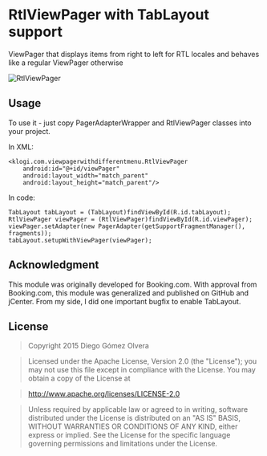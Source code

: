 # RtlViewPager with TabLayout support
ViewPager that displays items from right to left for RTL locales and behaves like a regular ViewPager otherwise

![RtlViewPager](http://i.stack.imgur.com/TZZLX.gif)

Usage
-------------
To use it - just copy PagerAdapterWrapper and RtlViewPager classes into your project.

In XML:

    <klogi.com.viewpagerwithdifferentmenu.RtlViewPager
        android:id="@+id/viewPager"
        android:layout_width="match_parent"
        android:layout_height="match_parent"/>
  
In code:

    TabLayout tabLayout = (TabLayout)findViewById(R.id.tabLayout);
    RtlViewPager viewPager = (RtlViewPager)findViewById(R.id.viewPager);
    viewPager.setAdapter(new PagerAdapter(getSupportFragmentManager(), fragments));
    tabLayout.setupWithViewPager(viewPager);      
  


Acknowledgment
-------------
This module was originally developed for Booking.com. With approval from Booking.com, this module was generalized and published on GitHub and jCenter. From my side, I did one important bugfix to enable TabLayout.

License
-------------
> Copyright 2015 Diego Gómez Olvera

> Licensed under the Apache License, Version 2.0 (the "License");
you may not use this file except in compliance with the License.
You may obtain a copy of the License at

>   http://www.apache.org/licenses/LICENSE-2.0

>Unless required by applicable law or agreed to in writing, software
distributed under the License is distributed on an "AS IS" BASIS,
WITHOUT WARRANTIES OR CONDITIONS OF ANY KIND, either express or implied.
See the License for the specific language governing permissions and
limitations under the License.
